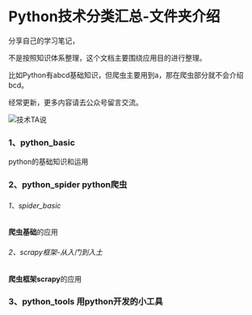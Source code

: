 # Python技术分类汇总-文件夹介绍

分享自己的学习笔记，

不是按照知识体系整理，这个文档主要围绕应用目的进行整理。

比如Python有abcd基础知识，但爬虫主要用到a，那在爬虫部分就不会介绍bcd。

经常更新，更多内容请去公众号留言交流。

![技术TA说](https://github.com/kanmendashu2020/resouce/blob/master/image/tec_code.jpg)

### 1、python_basic
python的基础知识和运用

### 2、python_spider python爬虫
###### 1、spider_basic

**爬虫基础**的应用

###### 2、scrapy框架-从入门到入土

**爬虫框架scrapy**的应用

### 3、python_tools 用python开发的小工具
